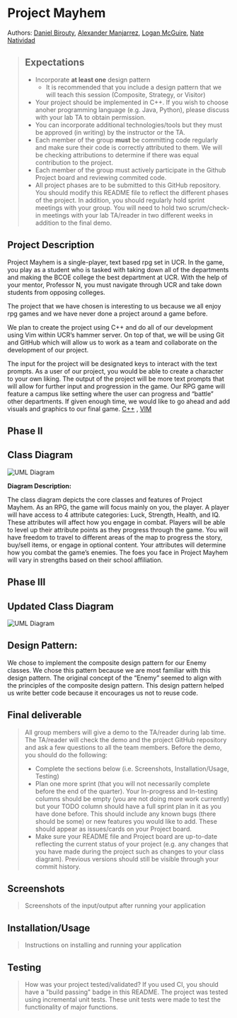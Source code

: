 # Project Mayhem
 
Authors: [Daniel Birouty](https://github.com/dbirouty), [Alexander Manjarrez](https://github.com/Alexanderman07), [Logan McGuire](https://github.com/BoLTazmania99), [Nate Natividad](https://github.com/nnatividad)

 
 > ## Expectations
>  * Incorporate **at least one** design pattern
>    * It is recommended that you include a design pattern that we will teach this session (Composite, Strategy, or Visitor)
>  * Your project should be implemented in C++. If you wish to choose anoher programming language (e.g. Java, Python), please discuss with your lab TA to obtain permission.
>  * You can incorporate additional technologies/tools but they must be approved (in writing) by the instructor or the TA.
>  * Each member of the group **must** be committing code regularly and make sure their code is correctly attributed to them. We will be checking attributions to determine if there was equal contribution to the project.
>  * Each member of the group must actively participate in the Github Project board and reviewing commited code.
> * All project phases are to be submitted to this GitHub repository. You should modify this README file to reflect the different phases of the project. In addition, you should regularly hold sprint meetings with your group. You will need to hold two scrum/check-in meetings with your lab TA/reader in two different weeks in addition to the final demo.


## Project Description
  Project Mayhem is a single-player, text based rpg set in UCR. In the game, you play as a student who is tasked with taking down all of the departments and making the BCOE college the best department at UCR. With the help of your mentor, Professor N, you must navigate through UCR and take down students from opposing colleges. 
 
  The project that we have chosen is interesting to us because we all enjoy rpg games and we have never done a project around a game before. 
  
  We plan to create the project using C++ and do all of our development using Vim within UCR’s hammer server. On top of that, we will be using Git and GitHub which will allow us to work as a team and collaborate on the development of our project.
  
  The input for the project will be designated keys to interact with the text prompts. As a user of our project, you would be able to create a character to your own liking. The output of the project will be more text prompts that will allow for further input and progression in the game. Our RPG game will feature a campus like setting where the user can progress and “battle” other departments. If given enough time, we would like to go ahead and add visuals and graphics to our final game. 
  [C++](https://www.cplusplus.com/) , 
  [VIM](https://www.vim.org/)
 
  
  
  ## Phase II
## Class Diagram

 ![UML Diagram](https://i.imgur.com/TuWFcnb.png)

 **Diagram Description:**

The class diagram depicts the core classes and features of Project Mayhem. As an RPG, the game will focus mainly on you, the player. A player will have access to 4 attribute categories: Luck, Strength, Health, and IQ. These attributes will affect how you engage in combat. Players will be able to level up their attribute points as they progress through the game. You will have freedom to travel to different areas of the map to progress the story, buy/sell items, or engage in optional content. Your attributes will determine how you combat the game’s enemies. The foes you face in Project Mayhem will vary in strengths based on their school affiliation. 
 
  ## Phase III
 ## Updated Class Diagram

![UML Diagram](https://i.imgur.com/HRYJVb0.png)

## Design Pattern: 
We chose to implement the composite design pattern for our Enemy classes. We chose this pattern because we are most familiar with this design pattern. The original concept of the “Enemy” seemed to align with the principles of the composite design pattern. This design pattern helped us write better code because it encourages us not to reuse code. 


 
  ## Final deliverable
 > All group members will give a demo to the TA/reader during lab time. The TA/reader will check the demo and the project GitHub repository and ask a few questions to all the team members. 
 > Before the demo, you should do the following:
 > * Complete the sections below (i.e. Screenshots, Installation/Usage, Testing)
 > * Plan one more sprint (that you will not necessarily complete before the end of the quarter). Your In-progress and In-testing columns should be empty (you are not doing more work currently) but your TODO column should have a full sprint plan in it as you have done before. This should include any known bugs (there should be some) or new features you would like to add. These should appear as issues/cards on your Project board.
 > * Make sure your README file and Project board are up-to-date reflecting the current status of your project (e.g. any changes that you have made during the project such as changes to your class diagram). Previous versions should still be visible through your commit history. 
 
 ## Screenshots
 > Screenshots of the input/output after running your application
 ## Installation/Usage
 > Instructions on installing and running your application
 ## Testing
 > How was your project tested/validated? If you used CI, you should have a "build passing" badge in this README.
 > The project was tested using incremental unit tests. These unit tests were made to test the functionality of major functions.
 
